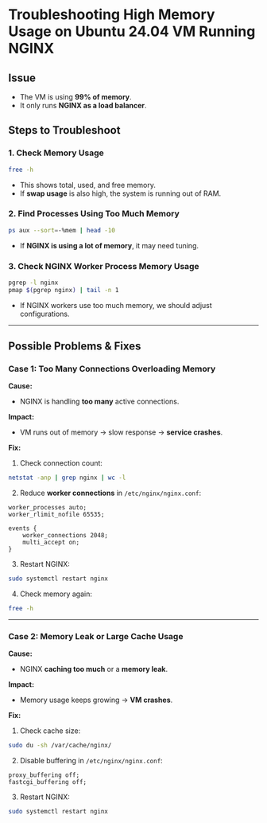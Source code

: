 # Troubleshooting High Memory Usage on Ubuntu 24.04 VM Running NGINX

## Issue
- The VM is using **99% of memory**.
- It only runs **NGINX as a load balancer**.

## Steps to Troubleshoot
### 1. Check Memory Usage
```bash
free -h
```
- This shows total, used, and free memory.
- If **swap usage** is also high, the system is running out of RAM.

### 2. Find Processes Using Too Much Memory
```bash
ps aux --sort=-%mem | head -10
```
- If **NGINX is using a lot of memory**, it may need tuning.

### 3. Check NGINX Worker Process Memory Usage
```bash
pgrep -l nginx
pmap $(pgrep nginx) | tail -n 1
```
- If NGINX workers use too much memory, we should adjust configurations.

---

## Possible Problems & Fixes

### Case 1: Too Many Connections Overloading Memory
**Cause:**
- NGINX is handling **too many** active connections.

**Impact:**
- VM runs out of memory → slow response → **service crashes**.

**Fix:**
1. Check connection count:
```bash
netstat -anp | grep nginx | wc -l
```
2. Reduce **worker connections** in `/etc/nginx/nginx.conf`:
```nginx
worker_processes auto;
worker_rlimit_nofile 65535;

events {
    worker_connections 2048;
    multi_accept on;
}
```
3. Restart NGINX:
```bash
sudo systemctl restart nginx
```
4. Check memory again:
```bash
free -h
```

---

### Case 2: Memory Leak or Large Cache Usage
**Cause:**
- NGINX **caching too much** or a **memory leak**.

**Impact:**
- Memory usage keeps growing → **VM crashes**.

**Fix:**
1. Check cache size:
```bash
sudo du -sh /var/cache/nginx/
```
2. Disable buffering in `/etc/nginx/nginx.conf`:
```nginx
proxy_buffering off;
fastcgi_buffering off;
```
3. Restart NGINX:
```bash
sudo systemctl restart nginx
```